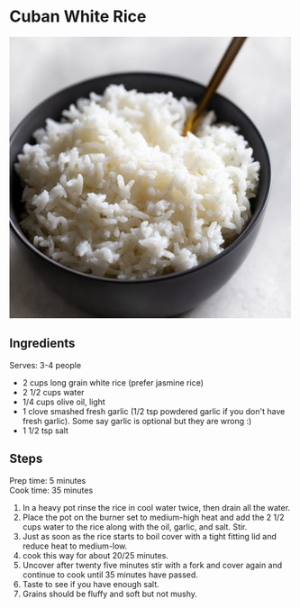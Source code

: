 # Cuban White Rice

![Cuban White Rice](/images/cuban-white-rice.jpg)

## Ingredients
Serves: 3-4 people

* 2 cups long grain white rice (prefer jasmine rice)
* 2 1/2 cups water
* 1/4 cups olive oil, light
* 1 clove smashed fresh garlic (1/2 tsp powdered garlic if you don't have fresh garlic). Some say garlic is optional but they are wrong :) 
* 1 1/2 tsp salt

## Steps
Prep time: 5 minutes
<br>
Cook time: 35 minutes

1. In a heavy pot rinse the rice in cool water twice, then drain all the water.
2. Place the pot on the burner set to medium-high heat and add the 2 1/2 cups water to the rice along with the oil, garlic, and salt. Stir.
3. Just as soon as the rice starts to boil cover with a tight fitting lid and reduce heat to medium-low.
4. cook this way for about 20/25 minutes.
5. Uncover after twenty five minutes stir with a fork and cover again and continue to cook until 35 minutes have passed. 
6. Taste to see if you have enough salt.
7. Grains should be fluffy and soft but not mushy.
